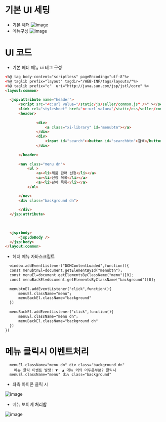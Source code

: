 # 기본 UI 세팅
  - 기본 헤더 
![image](https://user-images.githubusercontent.com/106857769/186197425-e1195e3b-eeb1-47a1-9ac5-dd3e2119e00d.png)
  - 메뉴구성
![image](https://user-images.githubusercontent.com/106857769/186197557-4d2b50ac-0ac7-4709-b5e4-d308f7970b34.png)

# UI 코드
 - 기본 헤더 메뉴 ui 테그 구성
  ~~~html
<%@ tag body-content="scriptless" pageEncoding="utf-8"%>
<%@ taglib prefix="layout" tagdir="/WEB-INF/tags/layouts/"%>
<%@ taglib prefix="c"  uri="http://java.sun.com/jsp/jstl/core" %>
<layout:common>
	
	<jsp:attribute name="header">
		<script src="<c:url value="/static/js/seller/common.js" />" ></script>
		<link rel="stylesheet" href="<c:url value="/static/css/seller/common.css" />" ></link>
		<header>
			
				<div>
					<a class="xi-library" id="menubtn"></a>
				</div>
				<div>
					<input id="search"><button id="searchbtn">검색</button>
				</div>
		
		</header>
		
		<nav class="menu dn">
			<ul >
				<a><li>제품 판매 신청</li></a>
				<a><li>신청 목록</li></a>
				<a><li>판매 목록</li></a>
			</ul>

		</nav>
		<div class="background dn">
		
		</div>
	</jsp:attribute>
	
	
	
	<jsp:body>
		<jsp:doBody />
	</jsp:body>
</layout:common>

  ~~~
  
  - 헤더 메뉴 자바스크립트
  
  ~~~html
    window.addEventListener("DOMContentLoaded",function(){
	const menubtnEl=document.getElementById("menubtn");
	const menuEl=document.getElementsByClassName("menu")[0];
	const menuBackEl=document.getElementsByClassName("background")[0];
	
	menubtnEl.addEventListener("click",function(){
		menuEl.className="menu";
		menuBackEl.className="background"
	})
	
	menuBackEl.addEventListener("click",function(){
		menuEl.className="menu dn";
		menuBackEl.className="background dn"
	})
})

  ~~~
  
# 메뉴 클릭시 이벤트처리
 ~~~
   menuEl.className="menu dn" div class="background dn"  
     메뉴 클릭 이벤트 발생! ▼  ▲ 메뉴 외의 어두운부분? 클릭시
   menuEl.className="menu" div class="background" 
 ~~~
 - 좌측 아이콘 클릭 시
 
  ![image](https://user-images.githubusercontent.com/106857769/186202725-3941b165-5c83-415f-8f7c-fdd0260cec17.png)
 
 - 메뉴 보이게 처리함
  
  ![image](https://user-images.githubusercontent.com/106857769/186203178-69979dff-efea-40da-a1cb-7f09d74ee40c.png)


  
  
